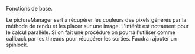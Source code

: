Fonctions de base.

Le pictureManager sert à récupérer les couleurs des pixels générés par la méthode de rendu et les placer sur une image.
L'intérêt est nottament pour le calcul parallèle. Si on fait une procédure on pourra l'utiliser comme callback par les
threads pour récupérer les sorties. Faudra rajouter un spinlock. 
